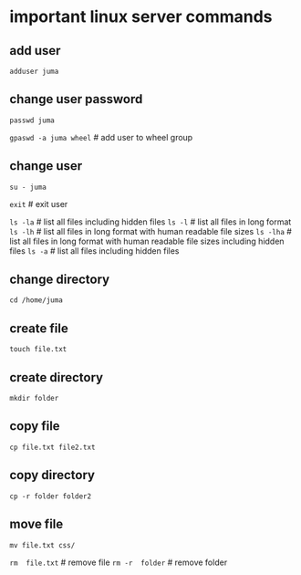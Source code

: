 # important linux server commands

## add user
` adduser juma `

## change user password
` passwd juma `

`gpaswd -a juma wheel` # add user to wheel group

## change user
` su - juma `

`exit` # exit user

`ls -la` # list all files including hidden files
`ls -l` # list all files in long format
`ls -lh` # list all files in long format with human readable file sizes
`ls -lha` # list all files in long format with human readable file sizes including hidden files
`ls -a` # list all files including hidden files

## change directory
` cd /home/juma `

## create file
` touch file.txt `

## create directory
` mkdir folder `

## copy file
` cp file.txt file2.txt `

## copy directory
` cp -r folder folder2 `

## move file
` mv file.txt css/ `

`rm  file.txt` # remove file
`rm -r  folder` # remove folder